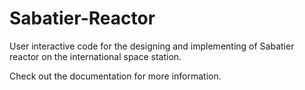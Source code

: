 # Sabatier-Reactor
User interactive code for the designing and implementing of Sabatier reactor on the international  space station.

Check out the documentation for more information. 
